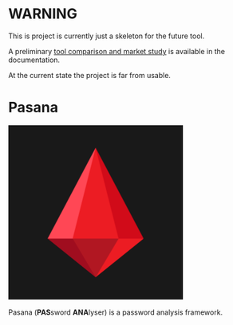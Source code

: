 # WARNING

This is project is currently just a skeleton for the future tool.

A preliminary [tool comparison and market study](https://github.com/sec-it/pasana/blob/main/docs/why.md) is available in the documentation.

At the current state the project is far from usable.

# Pasana

![](docs/_media/logo-dark.png)

Pasana (**PAS**sword **ANA**lyser) is a password analysis framework.
